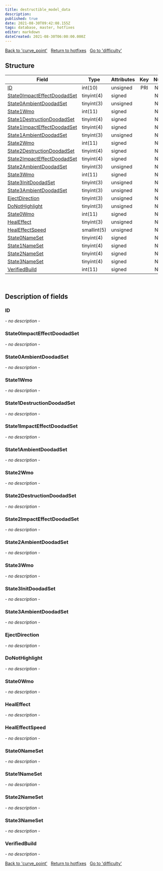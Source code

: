 ```yaml
---
title: destructible_model_data
description: 
published: true
date: 2021-08-30T09:42:08.155Z
tags: database, master, hotfixes
editor: markdown
dateCreated: 2021-08-30T06:00:00.000Z
---
```


<a href="https://dev.trinitycore.info/en/database/master/hotfixes/curve_point" class="mt-5 v-btn v-btn--depressed v-btn--flat v-btn--outlined theme--light v-size--default darkblue--text text--lighten-3"><span class="v-btn__content"><i aria-hidden="true" class="v-icon notranslate v-icon--left mdi mdi-arrow-left theme--light"></i><span>Back to 'curve_point'</span></span></a>&nbsp;&nbsp;&nbsp;<a href="https://dev.trinitycore.info/en/database/master/hotfixes/home" class="mt-5 v-btn v-btn--depressed v-btn--flat v-btn--outlined theme--light v-size--default darkblue--text text--lighten-3"><span class="v-btn__content"><i aria-hidden="true" class="v-icon notranslate v-icon--left mdi mdi-home-outline theme--light"></i><span>Return to hotfixes</span></span></a>&nbsp;&nbsp;&nbsp;<a href="https://dev.trinitycore.info/en/database/master/hotfixes/difficulty" class="mt-5 v-btn v-btn--depressed v-btn--flat v-btn--outlined theme--light v-size--default darkblue--text text--lighten-3"><span class="v-btn__content"><span>Go to 'difficulty'</span><i aria-hidden="true" class="v-icon notranslate v-icon--right mdi mdi-arrow-right theme--light"></i></span></a>

## Structure

| Field | Type | Attributes | Key | Null | Default | Extra | Comment |
| --- | --- | --- | :---: | :---: | --- | --- | --- |
| [ID](#ID) | int(10) | unsigned | PRI | NO | 0 |  |  |
| [State0ImpactEffectDoodadSet](#State0ImpactEffectDoodadSet) | tinyint(4) | signed |  | NO | 0 |  |  |
| [State0AmbientDoodadSet](#State0AmbientDoodadSet) | tinyint(3) | unsigned |  | NO | 0 |  |  |
| [State1Wmo](#State1Wmo) | int(11) | signed |  | NO | 0 |  |  |
| [State1DestructionDoodadSet](#State1DestructionDoodadSet) | tinyint(4) | signed |  | NO | 0 |  |  |
| [State1ImpactEffectDoodadSet](#State1ImpactEffectDoodadSet) | tinyint(4) | signed |  | NO | 0 |  |  |
| [State1AmbientDoodadSet](#State1AmbientDoodadSet) | tinyint(3) | unsigned |  | NO | 0 |  |  |
| [State2Wmo](#State2Wmo) | int(11) | signed |  | NO | 0 |  |  |
| [State2DestructionDoodadSet](#State2DestructionDoodadSet) | tinyint(4) | signed |  | NO | 0 |  |  |
| [State2ImpactEffectDoodadSet](#State2ImpactEffectDoodadSet) | tinyint(4) | signed |  | NO | 0 |  |  |
| [State2AmbientDoodadSet](#State2AmbientDoodadSet) | tinyint(3) | unsigned |  | NO | 0 |  |  |
| [State3Wmo](#State3Wmo) | int(11) | signed |  | NO | 0 |  |  |
| [State3InitDoodadSet](#State3InitDoodadSet) | tinyint(3) | unsigned |  | NO | 0 |  |  |
| [State3AmbientDoodadSet](#State3AmbientDoodadSet) | tinyint(3) | unsigned |  | NO | 0 |  |  |
| [EjectDirection](#EjectDirection) | tinyint(3) | unsigned |  | NO | 0 |  |  |
| [DoNotHighlight](#DoNotHighlight) | tinyint(3) | unsigned |  | NO | 0 |  |  |
| [State0Wmo](#State0Wmo) | int(11) | signed |  | NO | 0 |  |  |
| [HealEffect](#HealEffect) | tinyint(3) | unsigned |  | NO | 0 |  |  |
| [HealEffectSpeed](#HealEffectSpeed) | smallint(5) | unsigned |  | NO | 0 |  |  |
| [State0NameSet](#State0NameSet) | tinyint(4) | signed |  | NO | 0 |  |  |
| [State1NameSet](#State1NameSet) | tinyint(4) | signed |  | NO | 0 |  |  |
| [State2NameSet](#State2NameSet) | tinyint(4) | signed |  | NO | 0 |  |  |
| [State3NameSet](#State3NameSet) | tinyint(4) | signed |  | NO | 0 |  |  |
| [VerifiedBuild](#VerifiedBuild) | int(11) | signed |  | NO | 0 |  |  |
&nbsp;
## Description of fields

### ID
*- no description -*
&nbsp;

### State0ImpactEffectDoodadSet
*- no description -*
&nbsp;

### State0AmbientDoodadSet
*- no description -*
&nbsp;

### State1Wmo
*- no description -*
&nbsp;

### State1DestructionDoodadSet
*- no description -*
&nbsp;

### State1ImpactEffectDoodadSet
*- no description -*
&nbsp;

### State1AmbientDoodadSet
*- no description -*
&nbsp;

### State2Wmo
*- no description -*
&nbsp;

### State2DestructionDoodadSet
*- no description -*
&nbsp;

### State2ImpactEffectDoodadSet
*- no description -*
&nbsp;

### State2AmbientDoodadSet
*- no description -*
&nbsp;

### State3Wmo
*- no description -*
&nbsp;

### State3InitDoodadSet
*- no description -*
&nbsp;

### State3AmbientDoodadSet
*- no description -*
&nbsp;

### EjectDirection
*- no description -*
&nbsp;

### DoNotHighlight
*- no description -*
&nbsp;

### State0Wmo
*- no description -*
&nbsp;

### HealEffect
*- no description -*
&nbsp;

### HealEffectSpeed
*- no description -*
&nbsp;

### State0NameSet
*- no description -*
&nbsp;

### State1NameSet
*- no description -*
&nbsp;

### State2NameSet
*- no description -*
&nbsp;

### State3NameSet
*- no description -*
&nbsp;

### VerifiedBuild
*- no description -*
&nbsp;

<a href="https://dev.trinitycore.info/en/database/master/hotfixes/curve_point" class="mt-5 v-btn v-btn--depressed v-btn--flat v-btn--outlined theme--light v-size--default darkblue--text text--lighten-3"><span class="v-btn__content"><i aria-hidden="true" class="v-icon notranslate v-icon--left mdi mdi-arrow-left theme--light"></i><span>Back to 'curve_point'</span></span></a>&nbsp;&nbsp;&nbsp;<a href="https://dev.trinitycore.info/en/database/master/hotfixes/home" class="mt-5 v-btn v-btn--depressed v-btn--flat v-btn--outlined theme--light v-size--default darkblue--text text--lighten-3"><span class="v-btn__content"><i aria-hidden="true" class="v-icon notranslate v-icon--left mdi mdi-home-outline theme--light"></i><span>Return to hotfixes</span></span></a>&nbsp;&nbsp;&nbsp;<a href="https://dev.trinitycore.info/en/database/master/hotfixes/difficulty" class="mt-5 v-btn v-btn--depressed v-btn--flat v-btn--outlined theme--light v-size--default darkblue--text text--lighten-3"><span class="v-btn__content"><span>Go to 'difficulty'</span><i aria-hidden="true" class="v-icon notranslate v-icon--right mdi mdi-arrow-right theme--light"></i></span></a>

